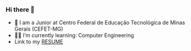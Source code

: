### Hi there 👋

- 🏫 I am a Junior at Centro Federal de Educação Tecnológica de Minas Gerais (CEFET-MG)
- 🧑‍🎓 I’m currently learning: Computer Engineering
- Link to my [RESUME](https://lattes.cnpq.br/6030319028658067)
